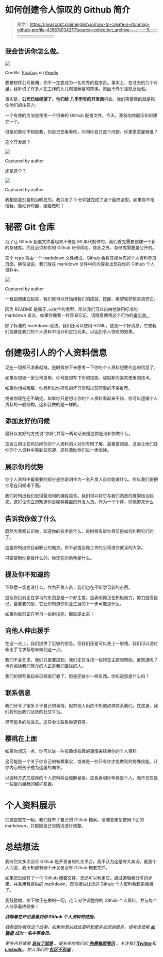 # 如何创建令人惊叹的 Github 简介

> 原文：<https://javascript.plainenglish.io/how-to-create-a-stunning-github-profile-43567d1342f1?source=collection_archive---------5----------------------->

## 我会告诉你怎么做。

![](img/2195c457625898435293b7ca95e06dc9.png)

Credits: [Pixabay](https://www.pexels.com/sk-sk/@pixabay?utm_content=attributionCopyText&utm_medium=referral&utm_source=pexels) on [Pexels](https://www.pexels.com/sk-sk/fotka/cit-clovek-den-denny-cas-207569/?utm_content=attributionCopyText&utm_medium=referral&utm_source=pexels)

要被软件公司雇佣，你不一定要成为一名优秀的程序员。事实上，在过去的几个月里，我听说了许多人在工作的头几周被解雇的故事。原因不外乎是缺乏经验。

事实是，**公司已经绝望了，他们给** **几乎所有的开发商**机会。我们需要做的就是抓住他们的注意力。

一个有效的方法是使用一个很棒的 GitHub 配置文件。今天，我将向你展示如何建立一个。

但是如果你不相信我，你自己去看看吧，问问你自己这个问题。你更愿意雇佣谁？

这个开发商？

![](img/b786c200fe99c8b1c7df204b4040c73a.png)

Captured by author

还是这个？

![](img/469ade7f053b09b421ccb050bf8412dc.png)

Captured by author

我相信差别是相当明显的。我只用了 5 分钟就完成了这个最终造型。如果你不相信我，启动计时器，跟着做吧！

# 秘密 Git 仓库

为了让 Github 配置文件看起来不像是 80 年代制作的，我们首先需要创建一个新的存储库。而且必须和你的 Github 账号同名。除此之外，存储库需要是公开的。

这个 repo 将由一个 markdown 文件组成，Github 会将其视为您的个人资料登录页面。换句话说，我们放在 markdown 文件中的内容会出现在你的 Github 个人资料中。

![](img/ca0b865b20166d41f669e0ae8a995289.png)

Captured by author

一旦回购建立起来，我们就可以开始用我们的成就、技能、希望和梦想来填充它。

因为 README 是属于`.md`文件的类型，所以我们可以自由地使用标准的 markdown 语法。如果你像我一样容易忘记，请随意使用这个可怕的[备忘单。](https://www.markdownguide.org/cheat-sheet/)

除了标准的 markdown 语法，我们还可以使用 HTML。这是一个好消息，它使我们能够在我们的个人资料中设计和定位元素，以达到令人惊叹的效果。

# 创建吸引人的个人资料信息

现在一切都已准备就绪。是时候停下来思考一下你的个人资料想要传达的信息了。

如果你想被一家公司录用。你可能想写下你的技能、成就和你喜欢使用的技术。

如果你想被解雇。你想列出你所有的坏习惯和以前同事的不良推荐。

或者你现在还不确定。如果你只是想让你的个人资料看起来不错，你可以遵循个人资料的一般结构，这和我做的是一样的。

## 添加友好的问候

最好以友好的方式说“你好”,并写一两句话来描述你是谁和你做什么。

这会立刻让任何访问你的个人资料的人对你有所了解。最重要的是，这会让他们在你的个人资料中感到受欢迎，这将激励他们进一步阅读。

## 展示你的优势

你个人资料中最重要的部分是你说明作为一名开发人员你能做什么。所以我们要把它写在问候语下面。

我们将列出我们说得最流利的编程语言。我们可以将它与我们熟悉的框架结合起来。这将让你立即知道你是哪种类型的开发人员。作为一个个体，你能带来什么

## 告诉我你做了什么

既然大家都认识你，知道你的技术是什么。是时候告诉你目前是如何利用它们的了。

这是你列出你目前职业的地方。你不必提及你工作的公司或你就读的大学。

只要提到你是做什么的，你现在的角色是什么。

## 提及你不知道的

不熟悉一切也没什么。作为开发人员，我们也在不断学习新的东西。

提及你目前正在学习的东西总是一个好主意。这表明你正在积极努力，努力提高自己。最重要的是，它让你知道你职业生涯的下一步可能是什么。

如果你目前正在学习一些新技能，那就提出来！

## 向他人伸出援手

在这一点上，我们提供了足够的信息。但我们还是可以更上一层楼。我们可以通过伸出手寻求帮助来做到这一点。

我们不会乞求，我们只是要提到，我们正在寻找一些特定主题的帮助。谁知道呢？也许阅读我们简介的人正是我们要找的人。

我们的侧写看起来已经很可靠了，但是还缺少一样东西。你知道那是什么吗？

## 联系信息

我们分享了很多关于自己的事情，但其他人仍然不知道如何联系我们。在这里，我们将列出我们活跃的社交平台。

尽可能多的放进去。这只会让联系你更容易。

## 樱桃在上面

如果你想玩一点，你可以说一些有趣或有趣的事情来结束你的个人资料。

这可能是一个关于你自己的有趣事实，或者是一些只有你才能做到的特殊技能。让你内心的孩子成为这里的向导。

以这种方式完成你的个人资料将会缓解紧张。这也表明你毕竟是个人。而不仅仅是一些面向目标的编程机器。

# 个人资料展示

把这些放在一起，我们就有了自己的 Github 档案。请随意重复使用下面的 markdown，并根据自己的情况进行调整。

# 总结想法

我听到太多次谈论 Github 是开发者的社交平台。我不认为这是夸大其词。就我个人而言，我不知道有哪个开发者没有 Github 概要文件。

如果您已经有了一个 Github 概要文件，您还可以利用它。通过遵循我分享的步骤，并重用我提供的 markdown，您将很快让您的 Github 个人资料看起来棒极了。

我鼓励你，停下你正在做的一切，花 5 分钟调整你的 Github 个人资料，并与每个人分享最终结果！

***我等着在评论里看到你 Github 个人资料的链接。***

*我希望你喜欢这个故事。如果你想从我这里听到更多或阅读更多，请考虑使用* [***此链接***](https://bernardbad.medium.com/membership) ***成为一名中等会员。***

*更多内容请看* [***说白了就是***](https://plainenglish.io/) *。报名参加我们的* [***免费每周简讯***](http://newsletter.plainenglish.io/) *。关注我们*[***Twitter***](https://twitter.com/inPlainEngHQ)*和*[***LinkedIn***](https://www.linkedin.com/company/inplainenglish/)*。加入我们的* [***社区不和谐***](https://discord.gg/GtDtUAvyhW) *。*